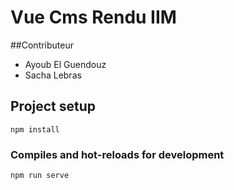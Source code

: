 # Vue Cms Rendu IIM
##Contributeur

- Ayoub El Guendouz
- Sacha Lebras

## Project setup
```
npm install
```

### Compiles and hot-reloads for development
```
npm run serve
```